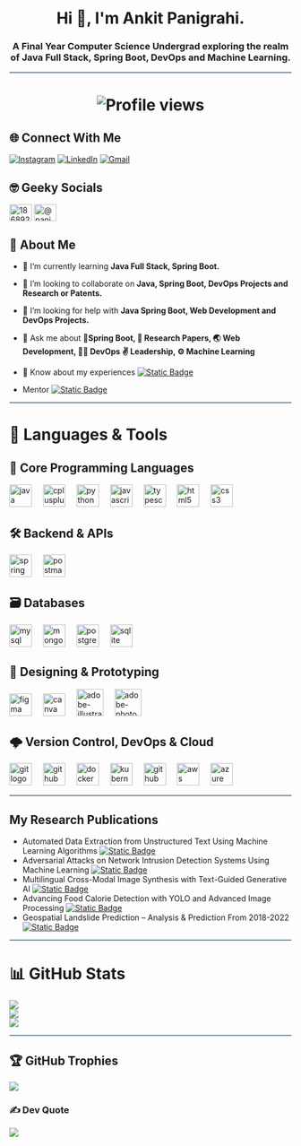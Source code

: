 <h1 align="center">Hi 👋, I'm Ankit Panigrahi.</h1>
<h3 align="center">A Final Year Computer Science Undergrad exploring the realm of Java Full Stack, Spring Boot, DevOps and Machine Learning.</h3>
<hr style="height:2px;border:none;color:#758694;background-color:#758694; border-radius:5px">

# <p align="center"> <img src="https://komarev.com/ghpvc/?username=PanigrahiAnkit&label=Profile%20Views&color=blue&style=for-the-badge" alt="Profile views" /></p>

## 🌐 Connect With Me 
[![Instagram](	https://img.shields.io/badge/Instagram-E4405F?style=for-the-badge&logo=instagram&logoColor=white)](https://instagram.com/panigrahi_3552) [![LinkedIn](https://img.shields.io/badge/LinkedIn-0077B5?style=for-the-badge&logo=linkedin&logoColor=white)](https://www.linkedin.com/in/panigrahi0702/) 
[![Gmail](https://img.shields.io/badge/Gmail-D14836?style=for-the-badge&logo=gmail&logoColor=white)](mailto:panigrahi0702@gmail.com)

## 🤓 Geeky Socials
<a href="https://stackoverflow.com/users/18689262" target="_blank"><img align="center" src="https://raw.githubusercontent.com/rahuldkjain/github-profile-readme-generator/master/src/images/icons/Social/stack-overflow.svg" alt="18689262" height="30" width="40" /></a>
<a href="https://www.hackerrank.com/@panigrahi3552" target="_blank"><img align="center" src="https://raw.githubusercontent.com/rahuldkjain/github-profile-readme-generator/master/src/images/icons/Social/hackerrank.svg" alt="@panigrahi3552" height="30" width="40" /></a>


## 🧑 About Me

- 🌱 I’m currently learning **Java Full Stack, Spring Boot.**

- 👯 I’m looking to collaborate on **Java, Spring Boot, DevOps Projects and Research or Patents.**

- 🤝 I’m looking for help with **Java Spring Boot, Web Development and DevOps Projects.**

- 💬 Ask me about **🌿Spring Boot, 📜 Research Papers, 🌏 Web Development, 🧑‍💻 DevOps ✌️ Leadership, ⚙️ Machine Learning**

- 📄 Know about my experiences [![Static Badge](https://img.shields.io/badge/My%20Resume-E68369?style=flat)](https://drive.google.com/file/d/1VKC0fOpWXH_gRj4Z30CAG1WtjSqxt1oi/view?usp=sharing&usp=embed_facebook)

- Mentor [![Static Badge](https://img.shields.io/badge/Dipesh%20Ranjan-4A249D?style=flat&logo=github)](https://github.com/dipesh2508)

<hr style="height:2px;border:none;color:#758694;background-color:#758694; border-radius:5px">

# 🚀 Languages & Tools

## 🧠 Core Programming Languages
<div align="left">
  <img src="https://skillicons.dev/icons?i=java" height="40" alt="java logo" />
  <img width="12"/>
  <img src="https://cdn.simpleicons.org/c++/00599C" height="40" alt="cplusplus logo" />
  <img width="12"/>
  <img src="https://skillicons.dev/icons?i=py" height="40" alt="python logo" />
  <img width="12"/>
  <img src="https://skillicons.dev/icons?i=js" height="40" alt="javascript logo" />
  <img width="12"/>
  <img src="https://skillicons.dev/icons?i=ts" height="40" alt="typescript logo" />
  <img width="12"/>
  <!-- LaTeX: Add if you wish -->
  <img src="https://skillicons.dev/icons?i=html" height="40" alt="html5 logo" />
  <img width="12"/>
  <img src="https://cdn.jsdelivr.net/gh/devicons/devicon/icons/css3/css3-original.svg" height="40" alt="css3 logo" />
</div>

## 🛠️ Backend & APIs
<div align="left">
  <img src="https://skillicons.dev/icons?i=spring" height="40" alt="spring boot logo" />
  <img width="12"/>
  <img src="https://skillicons.dev/icons?i=postman" height="40" alt="postman logo" />
  <img width="12"/>
  <!-- Swagger: Add here if you have an icon -->
</div>

## 🗃️ Databases
<div align="left">
  <img src="https://skillicons.dev/icons?i=mysql" height="40" alt="mysql logo"/>
  <img width="12"/>
  <img src="https://skillicons.dev/icons?i=mongodb" height="40" alt="mongodb logo"/>
  <img width="12"/>
  <img src="https://skillicons.dev/icons?i=postgres" height="40" alt="postgres logo"/>
  <img width="12"/>
  <img src="https://skillicons.dev/icons?i=sqlite" height="40" alt="sqlite logo"/>
</div>

## 🎨 Designing & Prototyping
<div align="left">
  <img src="https://cdn.jsdelivr.net/gh/devicons/devicon/icons/figma/figma-original.svg" height="40" alt="figma logo" />
  <img width="12"/>
  <img src="https://cdn.jsdelivr.net/gh/devicons/devicon/icons/canva/canva-original.svg" height="40" alt="canva logo" />
  <img width="12"/>
  <img width="48" height="48" src="https://img.icons8.com/color/48/adobe-illustrator--v2.png" alt="adobe-illustrator--v2"/>
  <img width="12"/>
  <img width="48" height="48" src="https://img.icons8.com/color/48/adobe-photoshop--v2.png" alt="adobe-photoshop--v2"/>
  <img width="12"/>

</div>

## 🌩️ Version Control, DevOps & Cloud
<div align="left">
  <img src="https://skillicons.dev/icons?i=git" height="40" alt="git logo" />
  <img width="12"/>
  <img src="https://skillicons.dev/icons?i=github" height="40" alt="github logo" />
  <img width="12"/>
  <img src="https://skillicons.dev/icons?i=docker" height="40" alt="docker logo" />
  <img width="12"/>
  <img src="https://skillicons.dev/icons?i=kubernetes" height="40" alt="kubernetes logo" />
  <img width="12"/>
  <img src="https://skillicons.dev/icons?i=githubactions" height="40" alt="github actions logo" />
  <img width="12"/>
  <img src="https://skillicons.dev/icons?i=aws" height="40" alt="aws logo" />
  <img width="12"/>
  <img src="https://skillicons.dev/icons?i=azure" height="40" alt="azure logo" />
</div>

<hr style="height:2px;border:none;color:#758694;background-color:#758694; border-radius:5px">

## My Research Publications

- Automated Data Extraction from Unstructured Text Using Machine Learning Algorithms [![Static Badge](https://img.shields.io/badge/🔗_Link-E90074?style=flat)](https://ieeexplore.ieee.org/document/11059107)
- Adversarial Attacks on Network Intrusion Detection Systems Using Machine Learning [![Static Badge](https://img.shields.io/badge/🔗_Link-E90074?style=flat)](https://www.routledge.com/Progressive-Computational-Intelligence-Information-Technology-and-Networking/Nandal-Dahiya-Singh-Dagur-Kumar/p/book/9781041094272)
- Multilingual Cross-Modal Image Synthesis with Text-Guided Generative AI [![Static Badge](https://img.shields.io/badge/🔗_Link-E90074?style=flat)](https://cict23.bmiet.net/proceedings/pdfs/CCICT2024-1sjBvpXHlRhMfe9ll1wlwn/746200a578/746200a578.pdf)
- Advancing Food Calorie Detection with YOLO and Advanced Image Processing [![Static Badge](https://img.shields.io/badge/🔗_Link-E90074?style=flat)](https://www.ijiemr.org/public/uploads/paper/298591700318728.pdf)
- Geospatial Landslide Prediction – Analysis & Prediction From 2018-2022 [![Static Badge](https://img.shields.io/badge/🔗_Link-E90074?style=flat)](https://www.pnrjournal.com/index.php/home/article/view/8637/11749)

<hr style="height:2px;border:none;color:#758694;background-color:#758694; border-radius:5px">

# 📊 GitHub Stats
![](https://github-readme-stats.vercel.app/api?username=panigrahiankit&theme=tokyonight&hide_border=true&include_all_commits=false&count_private=true)<br/>
![](https://github-readme-streak-stats.herokuapp.com/?user=panigrahiankit&theme=tokyonight&hide_border=true)<br/>
![](https://github-readme-stats.vercel.app/api/top-langs/?username=panigrahiankit&theme=tokyonight&hide_border=true&include_all_commits=true&count_private=true&layout=compact)

<hr style="height:2px;border:none;color:#758694;background-color:#758694; border-radius:5px">

## 🏆 GitHub Trophies
![](https://github-profile-trophy.vercel.app/?username=panigrahiankit&theme=radical&no-frame=false&no-bg=true&margin-w=4)


### ✍️ Dev Quote
![](https://quotes-github-readme.vercel.app/api?type=horizontal&theme=tokyonight)
